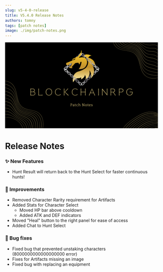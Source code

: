 ```yaml
---
slug: v5-4-0-release
title: V5.4.0 Release Notes
authors: tomny
tags: [patch notes]
image: ./img/patch-notes.png
---
```

![Banner](./img/patch-notes.png)

# Release Notes

### ✨ New Features

- Hunt Result will return back to the Hunt Select for faster continuous hunts!

### 🎨 Improvements

- Removed Character Rarity requirement for Artifacts
- Added Stats for Character Select
  - Moved HP bar above cooldown
  - Added ATK and DEF indicators
- Moved "Heal" button to the right panel for ease of access
- Added Chat to Hunt Select

### 🐛 Bug fixes

- Fixed bug that prevented unstaking characters (8000000000000000000 error)
- Fixes for Artifacts missing an image
- Fixed bug with replacing an equipment
